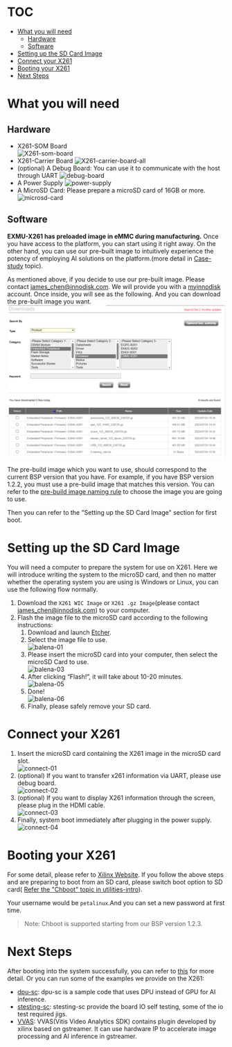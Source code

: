 <!--
 Copyright (c) 2022 Innodisk crop.
 
 This software is released under the MIT License.
 https://opensource.org/licenses/MIT
-->
# TOC
- [What you will need](#what-you-will-need)
  - [Hardware](#hardware)
  - [Software](#software)
- [Setting up the SD Card Image](#setting-up-the-sd-card-image)
- [Connect your X261](#connect-your-x261)
- [Booting your X261](#booting-your-x261)
- [Next Steps](#next-steps)

# What you will need
## Hardware
- X261-SOM Board  
![X261-som-board](fig/X261-som-board.png)  
- X261-Carrier Board
![X261-carrier-board-all](fig/X261-carrier-board-all.png) 
- (optional) A Debug Board: You can use it to communicate with the host through UART
![debug-board](fig/debug-board.jpg)
- A Power Supply
![power-supply](fig/power.png)
- A MicroSD Card: Please prepare a microSD card of 16GB or more.  
![microsd-card](fig/microsd-card.jpg)
## Software
**EXMU-X261 has preloaded image in eMMC during manufacturing.** Once you have access to the platform, you can start using it right away. On the other hand, you can use our pre-built image to intuitively experience the potency of employing AI solutions on the platform.(more detail in [Case-study](../5.Case-study/) topic). 

As mentioned above, if you decide to use our pre-built image. Please contact james_chen@innodisk.com. We will provide you with a [myinnodisk](https://myinnodisk.innodisk.com/myinnodisk/Login.aspx) account. Once inside, you will see as the following. And you can download the pre-built image you want.
 ![my-innodisk](fig/myinnodisk.png)

The pre-build image which you want to use, should correspond to the current BSP version that you have. For example, if you have BSP version 1.2.2, you must use a pre-build image that matches this version. You can refer to the [pre-build image naming rule](../4.FAQ/FAQ.md#pre-build-image-naming-rule) to choose the image you are going to use.

Then you can refer to the "Setting up the SD Card Image" section for first boot.

# Setting up the SD Card Image
You will need a computer to prepare the system for use on X261. Here we will introduce writing the system to the microSD card, and then no matter whether the operating system you are using is Windows or Linux, you can use the following flow normally.
1. Download the `X261 WIC Image` or `X261 .gz Image`(please contact james_chen@innodisk.com) to your computer.
2. Flash the image file to the microSD card according to the following instructions:
   1. Download and launch [Etcher](https://www.balena.io/etcher/).
   2. Select the image file to use.  
   ![balena-01](fig/balena-01.png)
   1. Please insert the microSD card into your computer, then select the microSD Card to use.  
   ![balena-03](fig/balena-03.png)  
   1. After clicking “Flash!”, it will take about 10-20 minutes.  
   ![balena-05](fig/balena-05.png)  
   1. Done!  
   ![balena-06](fig/balena-06.png)  
   1. Finally, please safely remove your SD card.  
# Connect your X261  
1. Insert the microSD card containing the X261 image in the microSD card slot.  
![connect-01](fig/connect-01.png)  
2. (optional) If you want to transfer x261 information via UART, please use debug board.  
![connect-02](fig/connect-02.png)  
3. (optional) If you want to display X261 information through the screen, please plug in the HDMI cable.  
![connect-03](fig/connect-03.png)  
4. Finally, system boot immediately after plugging in the power supply.  
![connect-04](fig/connect-04.png)   
# Booting your X261
For some detail, please refer to [Xilinx Website](https://www.xilinx.com/products/som/kria/kv260-vision-starter-kit/kv260-getting-started/booting-your-starter-kit.html). If you follow the above steps and are preparing to boot from an SD card, please switch boot option to SD card( [Refer the "Chboot" topic in utilities-intro](../2.Software/utilities-intro.md)).  

Your username would be `petalinux`.And you can set a new password at first time.

> Note: Chboot is supported starting from our BSP version 1.2.3.

# Next Steps
After booting into the system successfully, you can refer to [this](../1.Hardware/hardware.md) for more detail. Or you can run some of the examples we provide on the X261:
- [dpu-sc](../2.Software/dpu-sc.md): dpu-sc is a sample code that uses DPU instead of GPU for AI inference.
- [stesting-sc](../2.Software/stesting-sc.md): stesting-sc provide the board IO self testing, some of the io test required jigs.
- [VVAS](../2.Software/VVAS.md): VVAS(Vitis Video Analytics SDK) contains plugin developed by xilinx based on gstreamer. It can use hardware IP to accelerate image processing and AI inference in gstreamer.